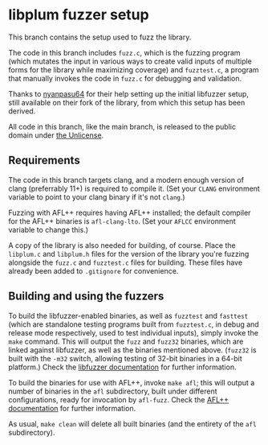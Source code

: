 # libplum fuzzer setup

This branch contains the setup used to fuzz the library.

The code in this branch includes `fuzz.c`, which is the fuzzing program (which mutates the input in various ways to
create valid inputs of multiple forms for the library while maximizing coverage) and `fuzztest.c`, a program that
manually invokes the code in `fuzz.c` for debugging and validation.

Thanks to [nyanpasu64](https://github.com/nyanpasu64) for their help setting up the initial libfuzzer setup, still
available on their fork of the library, from which this setup has been derived.

All code in this branch, like the main branch, is released to the public domain under [the Unlicense](LICENSE).

## Requirements

The code in this branch targets clang, and a modern enough version of clang (preferrably 11+) is required to compile
it.
(Set your `CLANG` environment variable to point to your clang binary if it's not `clang`.)

Fuzzing with AFL++ requires having AFL++ installed; the default compiler for the AFL++ binaries is `afl-clang-lto`.
(Set your `AFLCC` environment variable to change this.)

A copy of the library is also needed for building, of course.
Place the `libplum.c` and `libplum.h` files for the version of the library you're fuzzing alongside the `fuzz.c` and
`fuzztest.c` files for building.
These files have already been added to `.gitignore` for convenience.

## Building and using the fuzzers

To build the libfuzzer-enabled binaries, as well as `fuzztest` and `fasttest` (which are standalone testing programs
built from `fuzztest.c`, in debug and release mode respectively, used to test individual inputs), simply invoke the
`make` command.
This will output the `fuzz` and `fuzz32` binaries, which are linked against libfuzzer, as well as the binaries
mentioned above.
(`fuzz32` is built with the `-m32` switch, allowing testing of 32-bit binaries in a 64-bit platform.)
Check the [libfuzzer documentation](https://llvm.org/docs/LibFuzzer.html) for further information.

To build the binaries for use with AFL++, invoke `make afl`; this will output a number of binaries in the `afl`
subdirectory, built under different configurations, ready for invocation by `afl-fuzz`.
Check the [AFL++ documentation](https://github.com/AFLplusplus/AFLplusplus/tree/stable/docs) for further information.

As usual, `make clean` will delete all built binaries (and the entirety of the `afl` subdirectory).
